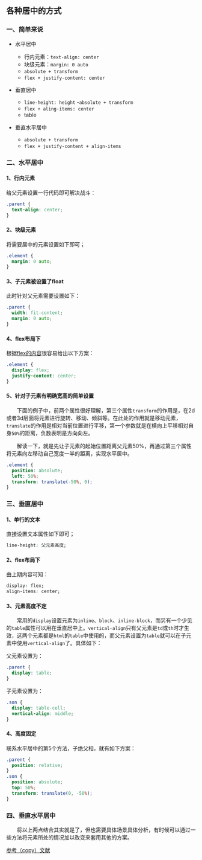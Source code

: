 ## 各种居中的方式

### 一、简单来说

- 水平居中
  - 行内元素：`text-align: center`
  - 块级元素：`margin: 0 auto`
  - `absolute + transform`
  - `flex + justify-content: center`

- 垂直居中
  - `line-height: height`
  -`absolute + transform`
  - `flex + aling-items: center`
  - table

- 垂直水平居中
  - `absolute + transform`
  - `flex + justify-content + align-items`

### 二、水平居中

#### 1、行内元素

给父元素设置一行代码即可解决战斗：
```css
.parent {
  text-align: center;
}
```

#### 2、块级元素

将需要居中的元素设置如下即可；
```css
.element {
  margin: 0 auto;
}
```

#### 3、子元素被设置了float

此时针对父元素需要设置如下：
```css
.parent {
  width: fit-content;
  margin: 0 auto;
}
```

#### 4、flex布局下

根据[flex的内容](./4、flex布局.md)很容易给出以下方案：
```css
.element {
  display: flex;
  justify-content: center;
}
```

#### 5、针对子元素有明确宽高的简单设置

&emsp;&emsp;下面的例子中，前两个属性很好理解，第三个属性`transform`的作用是，在2d或者3d层面将元素进行旋转、移动、倾斜等。在此处的作用就是移动元素，`translate`的作用是相对当前位置进行平移，第一个参数就是在横向上平移相对自身`50%`的距离，负数表明是方向向左。

&emsp;&emsp;解读一下，就是先让子元素的起始位置距离父元素50%，再通过第三个属性将元素向左移动自己宽度一半的距离，实现水平居中。
```css
.element {
  position: absolute;
  left: 50%;
  transform: translate(-50%, 0);
}
```

### 三、垂直居中

#### 1、单行的文本

直接设置文本属性如下即可；
```css
line-height: 父元素高度;
```

#### 2、flex布局下

由上期内容可知：
```css
display: flex;
align-items: center;
```

#### 3、元素高度不定

&emsp;&emsp;常用的`display`设置元素为`inline`、`block`、`inline-block`，而另有一个少见的`table`属性可以用在垂直居中上。`vertical-align`只有父元素是`td`或`th`时才生效，这两个元素都是`html`的`table`中使用的，而父元素设置为`table`就可以在子元素中使用`vertical-align`了。具体如下：

父元素设置为：
```css
.parent {
  display: table;
}
```
子元素设置为：
```css
.son {
  display: table-cell;
  vertical-align: middle;
}
```

#### 4、高度固定

联系水平居中的第5个方法，子绝父相，就有如下方案：
```css
.parent {
  position: relative;
}
.son {
  position: absolute;
  top: 50%;
  transform: translate(0, -50%);
}
```

### 四、垂直水平居中

&emsp;&emsp;将以上两点结合其实就是了，但也需要具体场景具体分析，有时候可以通过一些方法将元素所处的情况加以改变来套用其他的方案。

[参考（copy）文献](https://juejin.cn/post/6844903474879004680)
